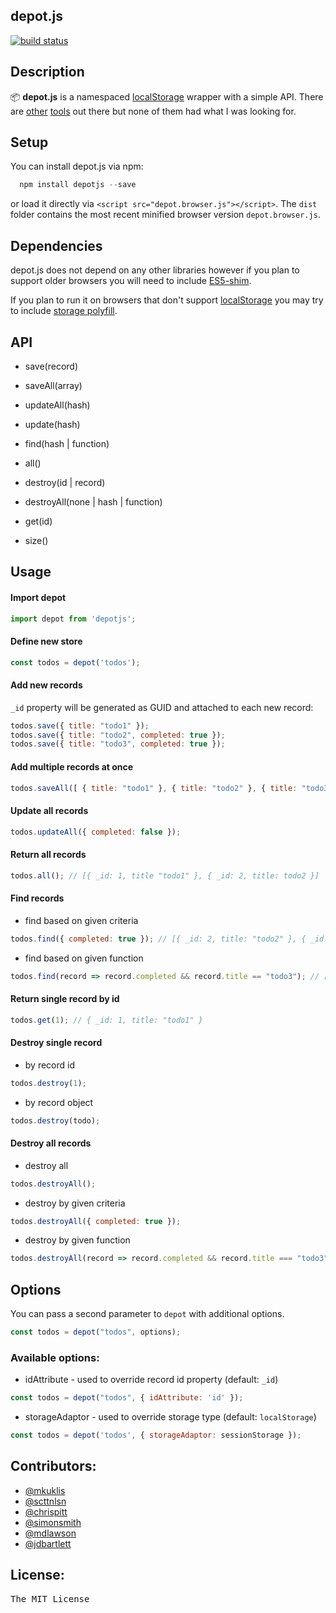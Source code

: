 ## depot.js

[![build status](https://secure.travis-ci.org/mkuklis/depot.js.png)](http://travis-ci.org/mkuklis/depot.js)

## Description

📦 **depot.js** is a namespaced [localStorage](http://diveintohtml5.info/storage.html) wrapper with a simple API.
There are [other](http://brian.io/lawnchair/) [tools](https://github.com/marcuswestin/store.js/) out there but none
of them had what I was looking for.

## Setup

You can install depot.js via npm:

```js
  npm install depotjs --save
```

or load it directly via `<script src="depot.browser.js"></script>`. The `dist` folder contains the most recent minified browser version `depot.browser.js`.

## Dependencies

depot.js does not depend on any other libraries however if you plan to support older browsers you will need to include [ES5-shim](https://github.com/kriskowal/es5-shim).

If you plan to run it on browsers that don't support [localStorage](http://diveintohtml5.info/storage.html) you may try to include [storage polyfill](https://gist.github.com/remy/350433).

## API

+ save(record)

+ saveAll(array)

+ updateAll(hash)

+ update(hash)

+ find(hash | function)

+ all()

+ destroy(id | record)

+ destroyAll(none | hash | function)

+ get(id)

+ size()

## Usage

#### Import depot

```js
import depot from 'depotjs';
```

#### Define new store

```js
const todos = depot('todos');
```

#### Add new records

`_id` property will be generated as GUID and attached to each new record:

```js
todos.save({ title: "todo1" });
todos.save({ title: "todo2", completed: true });
todos.save({ title: "todo3", completed: true });
```

#### Add multiple records at once

```js
todos.saveAll([ { title: "todo1" }, { title: "todo2" }, { title: "todo3" } ]);
```

#### Update all records

```js
todos.updateAll({ completed: false });
```

#### Return all records

```js
todos.all(); // [{ _id: 1, title "todo1" }, { _id: 2, title: todo2 }]
```

#### Find records

* find based on given criteria

```js
todos.find({ completed: true }); // [{ _id: 2, title: "todo2" }, { _id: 3, title: "todo3" }]
```

* find based on given function

```js
todos.find(record => record.completed && record.title == "todo3"); // [{ _id: 3, title: "todo3" }]
```


#### Return single record by id

```js
todos.get(1); // { _id: 1, title: "todo1" }
```

#### Destroy single record

* by record id

```js
todos.destroy(1);
```

* by record object

```js
todos.destroy(todo);
```

#### Destroy all records

* destroy all

```js
todos.destroyAll();
```

* destroy by given criteria

```js
todos.destroyAll({ completed: true });
```

* destroy by given function

```js
todos.destroyAll(record => record.completed && record.title === "todo3");
```

## Options

You can pass a second parameter to `depot` with additional options.

```js
const todos = depot("todos", options);
```

### Available options:

+ idAttribute - used to override record id property (default: `_id`)

```js
const todos = depot("todos", { idAttribute: 'id' });
```

+ storageAdaptor - used to override storage type (default: `localStorage`)

```js
const todos = depot('todos', { storageAdaptor: sessionStorage });
```


## Contributors:

* [@mkuklis](http://github.com/mkuklis)
* [@scttnlsn](http://github.com/scttnlsn)
* [@chrispitt](http://github.com/chrispitt)
* [@simonsmith](http://github.com/simonsmith)
* [@mdlawson](http://github.com/mdlawson)
* [@jdbartlett](http://github.com/jdbartlett)

## License:
<pre>
The MIT License
</pre>
